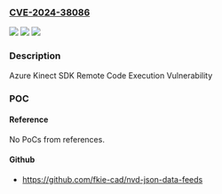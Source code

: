 ### [CVE-2024-38086](https://cve.mitre.org/cgi-bin/cvename.cgi?name=CVE-2024-38086)
![](https://img.shields.io/static/v1?label=Product&message=Azure%20Kinect%20SDK&color=blue)
![](https://img.shields.io/static/v1?label=Version&message=1.0.0%3C%201.4.2%20&color=brighgreen)
![](https://img.shields.io/static/v1?label=Vulnerability&message=CWE-197%3A%20Numeric%20Truncation%20Error&color=brighgreen)

### Description

Azure Kinect SDK Remote Code Execution Vulnerability

### POC

#### Reference
No PoCs from references.

#### Github
- https://github.com/fkie-cad/nvd-json-data-feeds

